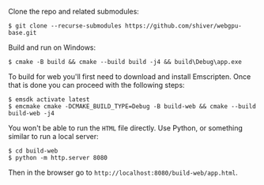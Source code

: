 Clone the repo and related submodules:
```shell
$ git clone --recurse-submodules https://github.com/shiver/webgpu-base.git
```

Build and run on Windows:
```shell
$ cmake -B build && cmake --build build -j4 && build\Debug\app.exe
```

To build for web you'll first need to download and install Emscripten. Once that is done you can proceed with the following steps:
```shell
$ emsdk activate latest
$ emcmake cmake -DCMAKE_BUILD_TYPE=Debug -B build-web && cmake --build build-web -j4
```

You won't be able to run the `HTML` file directly. Use Python, or something similar to run a local server:
```
$ cd build-web
$ python -m http.server 8080
```

Then in the browser go to `http://localhost:8080/build-web/app.html`.
